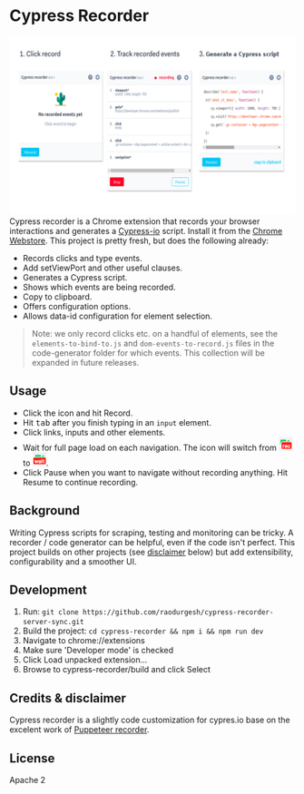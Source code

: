 # Cypress Recorder

![](src/images/recorder.png)
Cypress recorder is a Chrome extension that records your browser interactions and generates a
[Cypress-io](https://github.com/cypress-io/cypress) script. Install it from the [Chrome Webstore](https://chrome.google.com/webstore/detail/puppeteer-recorder/djeegiggegleadkkbgopoonhjimgehda).
This project is pretty fresh, but does the following already:

- Records clicks and type events.
- Add setViewPort and other useful clauses.
- Generates a Cypress script.
- Shows which events are being recorded.
- Copy to clipboard.
- Offers configuration options.
- Allows data-id configuration for element selection.

> Note: we only record clicks etc. on a handful of elements, see the `elements-to-bind-to.js` and `dom-events-to-record.js` files in the code-generator folder for which events. This collection will be expanded in future releases.

## Usage

- Click the icon and hit Record.
- Hit <kbd>tab</kbd> after you finish typing in an `input` element.
- Click links, inputs and other elements.
- Wait for full page load on each navigation. The icon will switch from ![](src/images/icon_rec.png) to ![](src/images/icon_wait.png).
- Click Pause when you want to navigate without recording anything. Hit Resume to continue recording.

## Background

Writing Cypress scripts for scraping, testing and monitoring can be tricky. A recorder / code generator can be helpful,
even if the code isn't perfect. This project builds on other projects (see [disclaimer](#user-content-credits--disclaimer)
below) but add extensibility, configurability and a smoother UI.

## Development

1.  Run: `git clone https://github.com/raodurgesh/cypress-recorder-server-sync.git`
2.  Build the project: `cd cypress-recorder && npm i && npm run dev`
3.  Navigate to chrome://extensions
4.  Make sure 'Developer mode' is checked
5.  Click Load unpacked extension...
6.  Browse to cypress-recorder/build and click Select

## Credits & disclaimer

Cypress recorder is a slightly code customization for cypres.io base on the excelent work of
[Puppeteer recorder](https://github.com/checkly/puppeteer-recorder).

## License

Apache 2
